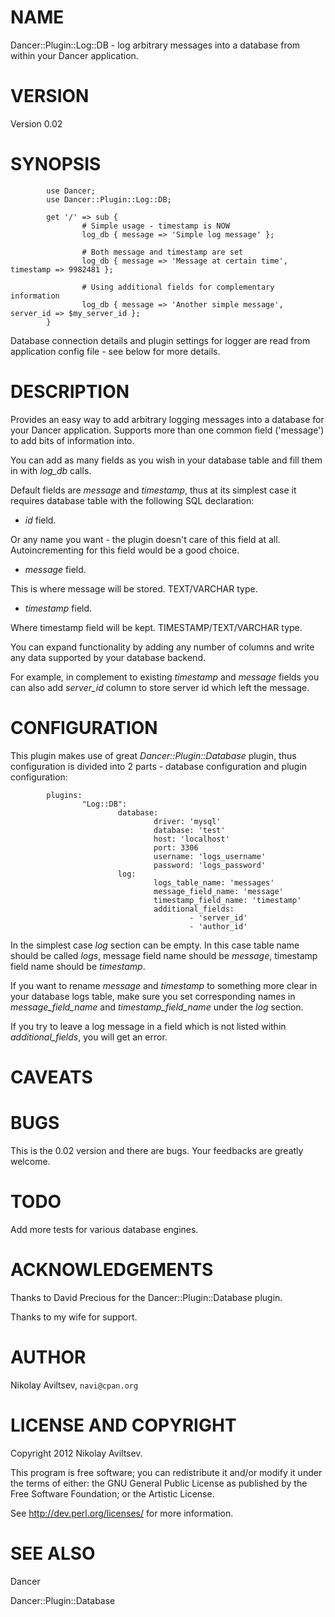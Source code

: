 # NAME

Dancer::Plugin::Log::DB - log arbitrary messages into a database from within
your Dancer application.

# VERSION

Version 0.02

# SYNOPSIS

    
            use Dancer;
            use Dancer::Plugin::Log::DB;
    
            get '/' => sub {
                    # Simple usage - timestamp is NOW 
                    log_db { message => 'Simple log message' };
    
                    # Both message and timestamp are set
                    log_db { message => 'Message at certain time', timestamp => 9982481 };
    
                    # Using additional fields for complementary information
                    log_db { message => 'Another simple message', server_id => $my_server_id }; 
            }

Database connection details and plugin settings for logger are read from
application config file - see below for more details.

# DESCRIPTION

Provides an easy way to add arbitrary logging messages into a database for
your Dancer application. Supports more than one common field ('message') to
add bits of information into.

You can add as many fields as you wish in your database table and fill them in
with _log_db_ calls.

Default fields are _message_ and _timestamp_, thus at its simplest case it
requires database table with the following SQL declaration:

  * _id_ field.

Or any name you want - the plugin doesn't care of this field at all.
Autoincrementing for this field would be a good choice.

  * _message_ field.

This is where message will be stored. TEXT/VARCHAR type.

  * _timestamp_ field.

Where timestamp field will be kept. TIMESTAMP/TEXT/VARCHAR type.

You can expand functionality by adding any number of columns and write any
data supported by your database backend.

For example, in complement to existing _timestamp_ and _message_ fields you
can also add _server_id_ column to store server id which left the message.

# CONFIGURATION

This plugin makes use of great _Dancer::Plugin::Database_ plugin, thus
configuration is divided into 2 parts - database configuration and plugin
configuration:

    
            plugins:
                    "Log::DB":
                            database:
                                    driver: 'mysql'
                                    database: 'test'
                                    host: 'localhost'
                                    port: 3306
                                    username: 'logs_username'
                                    password: 'logs_password'
                            log:
                                    logs_table_name: 'messages'
                                    message_field_name: 'message'
                                    timestamp_field_name: 'timestamp'
                                    additional_fields:
                                            - 'server_id'
                                            - 'author_id'

In the simplest case _log_ section can be empty. In this case table name
should be called _logs_, message field name should be _message_, timestamp
field name should be _timestamp_.

If you want to rename _message_ and _timestamp_ to something more clear in
your database logs table, make sure you set corresponding names in
_message_field_name_ and _timestamp_field_name_ under the _log_ section.

If you try to leave a log message in a field which is not listed within
_additional_fields_, you will get an error.

# CAVEATS

# BUGS

This is the 0.02 version and there are bugs. Your feedbacks are greatly
welcome.

# TODO

Add more tests for various database engines.

# ACKNOWLEDGEMENTS

Thanks to David Precious for the Dancer::Plugin::Database plugin.

Thanks to my wife for support.

# AUTHOR

Nikolay Aviltsev, `navi@cpan.org`

# LICENSE AND COPYRIGHT

Copyright 2012 Nikolay Aviltsev.

This program is free software; you can redistribute it and/or modify it under
the terms of either: the GNU General Public License as published by the Free
Software Foundation; or the Artistic License.

See <http://dev.perl.org/licenses/> for more information.

# SEE ALSO

Dancer

Dancer::Plugin::Database

